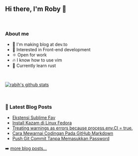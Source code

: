 ## Hi there, I'm Roby 👋

<br />

### About me

- 🔭 I'm making blog at dev.to <br/>
- 🌱 Interested in Front-end development <br/>
- ⚛️ Open for work <br/>
- 🔥 I know how to use vim <br/>
- 🦀 Currently learn rust <br/>

<br />

[![rabih's github stats](https://github-readme-stats.vercel.app/api?username=RobyCigar)](https://github.com/RobyCigar)

<br />

### 📕 Latest Blog Posts

<!-- BLOG-POST-LIST:START -->
- [Ekstensi Sublime Fav](https://dev.to/rabihcigar/kenapa-masih-pakai-sublime-3a99)
- [Install Kazam di Linux Fedora](https://dev.to/rabihcigar/install-kazam-di-linux-fedora-3l09)
- [Treating warnings as errors because process.env.CI = true.](https://dev.to/rabihcigar/treating-warnings-as-errors-because-process-env-ci-true-22i4)
- [Cara Mewarnai Codingan Pada GitHub Markdown](https://dev.to/rabihcigar/cara-mewarnai-codingan-pada-github-markdown-3o2l)
- [Push Git Commit Tanpa Memasukkan Password](https://dev.to/rabihcigar/push-git-commit-tanpa-memasukkan-password-4o8g)
<!-- BLOG-POST-LIST:END -->

➡️ [more blog posts...](https://dev.to/rabihcigar)

<br />












